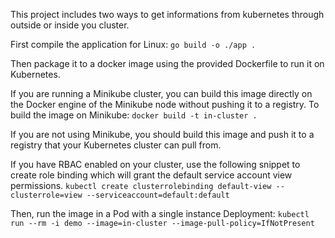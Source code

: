 This project includes two ways to get informations from kubernetes through outside or inside you
cluster.

First compile the application for Linux:
```go build -o ./app .```

Then package it to a docker image using the provided Dockerfile to run it on Kubernetes.

If you are running a Minikube cluster, you can build this image directly on the Docker engine of the Minikube node without pushing it to a registry. To build the image on Minikube: 
```docker build -t in-cluster .```

If you are not using Minikube, you should build this image and push it to a registry that your Kubernetes cluster can pull from.

If you have RBAC enabled on your cluster, use the following snippet to create role binding which will grant the default service account view permissions.
```kubectl create clusterrolebinding default-view --clusterrole=view --serviceaccount=default:default```

Then, run the image in a Pod with a single instance Deployment:
```kubectl run --rm -i demo --image=in-cluster --image-pull-policy=IfNotPresent```
